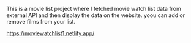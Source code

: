 This is a movie list project where I fetched movie watch list data from          
external API and then display the data on the website. yoou can add or remove films from your list.                       
 
https://moviewatchlist1.netlify.app/      
